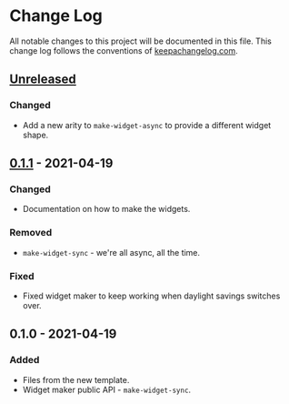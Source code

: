 # Change Log
All notable changes to this project will be documented in this file. This change log follows the conventions of [keepachangelog.com](http://keepachangelog.com/).

## [Unreleased]
### Changed
- Add a new arity to `make-widget-async` to provide a different widget shape.

## [0.1.1] - 2021-04-19
### Changed
- Documentation on how to make the widgets.

### Removed
- `make-widget-sync` - we're all async, all the time.

### Fixed
- Fixed widget maker to keep working when daylight savings switches over.

## 0.1.0 - 2021-04-19
### Added
- Files from the new template.
- Widget maker public API - `make-widget-sync`.

[Unreleased]: https://github.com/healthivibe/trigrams/compare/0.1.1...HEAD
[0.1.1]: https://github.com/healthivibe/trigrams/compare/0.1.0...0.1.1
